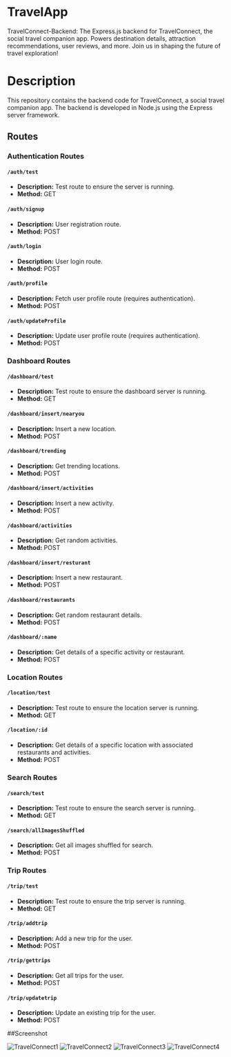 # TravelApp
TravelConnect-Backend: The Express.js backend for TravelConnect, the social travel companion app. Powers destination details, attraction recommendations, user reviews, and more. Join us in shaping the future of travel exploration!

# Description
This repository contains the backend code for TravelConnect, a social travel companion app. The backend is developed in Node.js using the Express server framework.

## Routes

### Authentication Routes

#### `/auth/test`

- **Description:** Test route to ensure the server is running.
- **Method:** GET

#### `/auth/signup`

- **Description:** User registration route.
- **Method:** POST

#### `/auth/login`

- **Description:** User login route.
- **Method:** POST

#### `/auth/profile`

- **Description:** Fetch user profile route (requires authentication).
- **Method:** POST

#### `/auth/updateProfile`

- **Description:** Update user profile route (requires authentication).
- **Method:** POST

### Dashboard Routes

#### `/dashboard/test`

- **Description:** Test route to ensure the dashboard server is running.
- **Method:** GET

#### `/dashboard/insert/nearyou`

- **Description:** Insert a new location.
- **Method:** POST

#### `/dashboard/trending`

- **Description:** Get trending locations.
- **Method:** POST

#### `/dashboard/insert/activities`

- **Description:** Insert a new activity.
- **Method:** POST

#### `/dashboard/activities`

- **Description:** Get random activities.
- **Method:** POST

#### `/dashboard/insert/resturant`

- **Description:** Insert a new restaurant.
- **Method:** POST

#### `/dashboard/restaurants`

- **Description:** Get random restaurant details.
- **Method:** POST

#### `/dashboard/:name`

- **Description:** Get details of a specific activity or restaurant.
- **Method:** POST

### Location Routes

#### `/location/test`

- **Description:** Test route to ensure the location server is running.
- **Method:** GET

#### `/location/:id`

- **Description:** Get details of a specific location with associated restaurants and activities.
- **Method:** POST

### Search Routes

#### `/search/test`

- **Description:** Test route to ensure the search server is running.
- **Method:** GET

#### `/search/allImagesShuffled`

- **Description:** Get all images shuffled for search.
- **Method:** POST

### Trip Routes

#### `/trip/test`

- **Description:** Test route to ensure the trip server is running.
- **Method:** GET

#### `/trip/addtrip`

- **Description:** Add a new trip for the user.
- **Method:** POST

#### `/trip/gettrips`

- **Description:** Get all trips for the user.
- **Method:** POST

#### `/trip/updatetrip`

- **Description:** Update an existing trip for the user.
- **Method:** POST


##Screenshot

![TravelConnect1](https://github.com/Konu9712/TravelApp/assets/51238256/6cb67b3c-66e6-435d-9ce4-29e9f7e08e10)  ![TravelConnect2](https://github.com/Konu9712/TravelApp/assets/51238256/d8c2de93-bf7c-4359-a000-5497b74747e7)  ![TravelConnect3](https://github.com/Konu9712/TravelApp/assets/51238256/0cf97ef3-b08e-422a-883b-ba827891b481)   ![TravelConnect4](https://github.com/Konu9712/TravelApp/assets/51238256/f37e549c-2c05-4ab3-94da-a9207044ea12)







